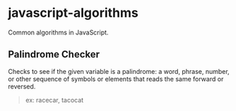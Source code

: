 javascript-algorithms
=====================

Common algorithms in JavaScript.

Palindrome Checker
-------------

Checks to see if the given variable is a palindrome: a word, phrase, number, or other sequence of symbols or elements that reads the same forward or reversed.
> ex: racecar, tacocat
